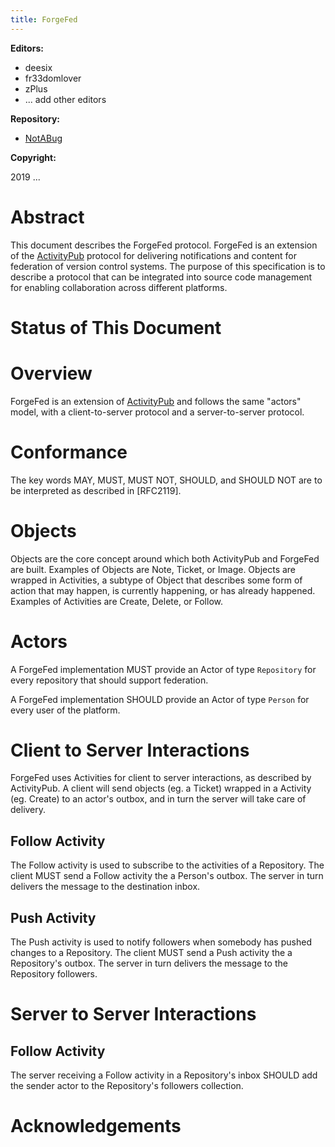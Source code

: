```yaml
---
title: ForgeFed
---
```


**Editors:**

- deesix
- fr33domlover
- zPlus
- ... add other editors

**Repository:**

- [NotABug](https://notabug.org/peers/forgefed)

**Copyright:**

2019 ...

# Abstract

This document describes the ForgeFed protocol. ForgeFed is an extension of the
[ActivityPub](https://www.w3.org/TR/activitypub/) protocol for delivering
notifications and content for federation of version control systems.
The purpose of this specification is to describe a protocol that can be integrated
into source code management for enabling collaboration across different
platforms.

# Status of This Document

# Overview

ForgeFed is an extension of [ActivityPub](https://www.w3.org/TR/activitypub/)
and follows the same "actors" model, with a client-to-server protocol and a
server-to-server protocol.

# Conformance

The key words MAY, MUST, MUST NOT, SHOULD, and SHOULD NOT are to be interpreted
as described in [RFC2119].

# Objects

Objects are the core concept around which both ActivityPub and ForgeFed are built.
Examples of Objects are Note, Ticket, or Image.
Objects are wrapped in Activities, a subtype of Object that describes some form
of action that may happen, is currently happening, or has already happened.
Examples of Activities are Create, Delete, or Follow.

# Actors

A ForgeFed implementation MUST provide an Actor of type `Repository` for every
repository that should support federation.

A ForgeFed implementation SHOULD provide an Actor of type `Person` for every user
of the platform.

# Client to Server Interactions

ForgeFed uses Activities for client to server interactions, as described by
ActivityPub. A client will send objects (eg. a Ticket) wrapped in a Activity
(eg. Create) to an actor's outbox, and in turn the server will take care of
delivery.

## Follow Activity

The Follow activity is used to subscribe to the activities of a Repository.
The client MUST send a Follow activity the a Person's outbox. The server
in turn delivers the message to the destination inbox.

## Push Activity

The Push activity is used to notify followers when somebody has pushed changes
to a Repository.
The client MUST send a Push activity the a Repository's outbox. The server
in turn delivers the message to the Repository followers.

# Server to Server Interactions

## Follow Activity

The server receiving a Follow activity in a Repository's inbox SHOULD add the
sender actor to the Repository's followers collection.

# Acknowledgements

